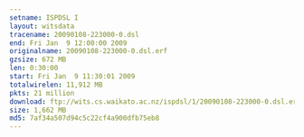 ```yaml
---
setname: ISPDSL I
layout: witsdata
tracename: 20090108-223000-0.dsl
end: Fri Jan  9 12:00:00 2009
originalname: 20090108-223000-0.dsl.erf
gzsize: 672 MB
len: 0:30:00
start: Fri Jan  9 11:30:01 2009
totalwirelen: 11,912 MB
pkts: 21 million
download: ftp://wits.cs.waikato.ac.nz/ispdsl/1/20090108-223000-0.dsl.erf.gz
size: 1,662 MB
md5: 7af34a507d94c5c22cf4a900dfb75eb8
---
```

